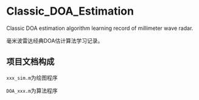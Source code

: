 # Classic_DOA_Estimation
Classic DOA estimation algorithm learning record of millimeter wave radar.

毫米波雷达经典DOA估计算法学习记录。

## 项目文档构成

`xxx_sim.m`为绘图程序

`DOA_xxx.m`为算法程序
